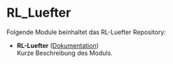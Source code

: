 # RL_Luefter

Folgende Module beinhaltet das RL-Luefter Repository:

- __RL-Luefter__ ([Dokumentation](RL-Luefter))  
	Kurze Beschreibung des Moduls.
